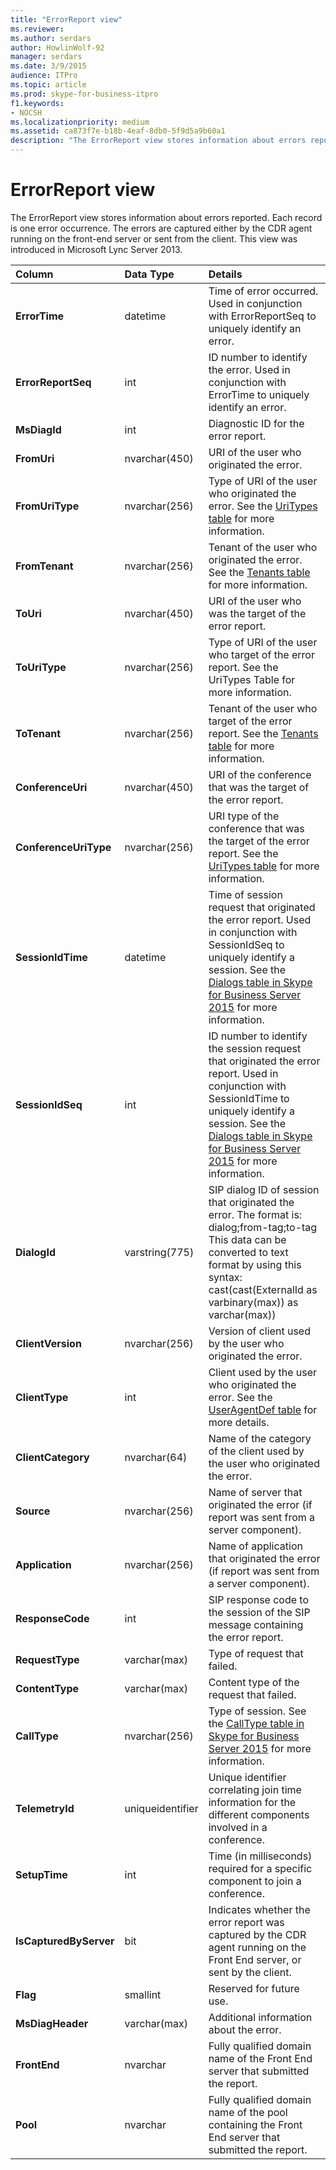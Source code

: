 ```yaml
---
title: "ErrorReport view"
ms.reviewer: 
ms.author: serdars
author: HowlinWolf-92
manager: serdars
ms.date: 3/9/2015
audience: ITPro
ms.topic: article
ms.prod: skype-for-business-itpro
f1.keywords:
- NOCSH
ms.localizationpriority: medium
ms.assetid: ca873f7e-b18b-4eaf-8db0-5f9d5a9b60a1
description: "The ErrorReport view stores information about errors reported. Each record is one error occurrence. The errors are captured either by the CDR agent running on the front-end server or sent from the client. This view was introduced in Microsoft Lync Server 2013."
---
```


# ErrorReport view
 
The ErrorReport view stores information about errors reported. Each record is one error occurrence. The errors are captured either by the CDR agent running on the front-end server or sent from the client. This view was introduced in Microsoft Lync Server 2013.
  
|**Column**|**Data Type**|**Details**|
|:-----|:-----|:-----|
|**ErrorTime** <br/> |datetime  <br/> |Time of error occurred. Used in conjunction with ErrorReportSeq to uniquely identify an error.  <br/> |
|**ErrorReportSeq** <br/> |int  <br/> |ID number to identify the error. Used in conjunction with ErrorTime to uniquely identify an error.  <br/> |
|**MsDiagId** <br/> |int  <br/> |Diagnostic ID for the error report.  <br/> |
|**FromUri** <br/> |nvarchar(450)  <br/> |URI of the user who originated the error.  <br/> |
|**FromUriType** <br/> |nvarchar(256)  <br/> |Type of URI of the user who originated the error. See the [UriTypes table](uritypes.md) for more information. <br/> |
|**FromTenant** <br/> |nvarchar(256)  <br/> |Tenant of the user who originated the error. See the [Tenants table](tenants.md) for more information. <br/> |
|**ToUri** <br/> |nvarchar(450)  <br/> |URI of the user who was the target of the error report.  <br/> |
|**ToUriType** <br/> |nvarchar(256)  <br/> |Type of URI of the user who target of the error report. See the UriTypes Table for more information.  <br/> |
|**ToTenant** <br/> |nvarchar(256)  <br/> |Tenant of the user who target of the error report. See the [Tenants table](tenants.md) for more information. <br/> |
|**ConferenceUri** <br/> |nvarchar(450)  <br/> |URI of the conference that was the target of the error report.  <br/> |
|**ConferenceUriType** <br/> |nvarchar(256)  <br/> |URI type of the conference that was the target of the error report. See the [UriTypes table](uritypes.md) for more information. <br/> |
|**SessionIdTime** <br/> |datetime  <br/> |Time of session request that originated the error report. Used in conjunction with SessionIdSeq to uniquely identify a session. See the [Dialogs table in Skype for Business Server 2015](dialogs.md) for more information. <br/> |
|**SessionIdSeq** <br/> |int  <br/> |ID number to identify the session request that originated the error report. Used in conjunction with SessionIdTime to uniquely identify a session. See the [Dialogs table in Skype for Business Server 2015](dialogs.md) for more information. <br/> |
|**DialogId** <br/> |varstring(775)  <br/> |SIP dialog ID of session that originated the error. The format is:  <br/> dialog;from-tag;to-tag  <br/> This data can be converted to text format by using this syntax:  <br/> cast(cast(ExternalId as varbinary(max)) as varchar(max))  <br/> |
|**ClientVersion** <br/> |nvarchar(256)  <br/> |Version of client used by the user who originated the error.  <br/> |
|**ClientType** <br/> |int  <br/> |Client used by the user who originated the error. See the [UserAgentDef table](useragentdef.md) for more details. <br/> |
|**ClientCategory** <br/> |nvarchar(64)  <br/> |Name of the category of the client used by the user who originated the error.  <br/> |
|**Source** <br/> |nvarchar(256)  <br/> |Name of server that originated the error (if report was sent from a server component).  <br/> |
|**Application** <br/> |nvarchar(256)  <br/> |Name of application that originated the error (if report was sent from a server component).  <br/> |
|**ResponseCode** <br/> |int  <br/> |SIP response code to the session of the SIP message containing the error report.  <br/> |
|**RequestType** <br/> |varchar(max)  <br/> |Type of request that failed.  <br/> |
|**ContentType** <br/> |varchar(max)  <br/> |Content type of the request that failed.  <br/> |
|**CallType** <br/> |nvarchar(256)  <br/> |Type of session. See the [CallType table in Skype for Business Server 2015](calltype.md) for more information. <br/> |
|**TelemetryId** <br/> |uniqueidentifier  <br/> |Unique identifier correlating join time information for the different components involved in a conference.  <br/> |
|**SetupTime** <br/> |int  <br/> |Time (in milliseconds) required for a specific component to join a conference.  <br/> |
|**IsCapturedByServer** <br/> |bit  <br/> |Indicates whether the error report was captured by the CDR agent running on the Front End server, or sent by the client.  <br/> |
|**Flag** <br/> |smallint  <br/> |Reserved for future use.  <br/> |
|**MsDiagHeader** <br/> |varchar(max)  <br/> |Additional information about the error.  <br/> |
|**FrontEnd** <br/> |nvarchar  <br/> |Fully qualified domain name of the Front End server that submitted the report.  <br/> |
|**Pool** <br/> |nvarchar  <br/> |Fully qualified domain name of the pool containing the Front End server that submitted the report.  <br/> |
   

